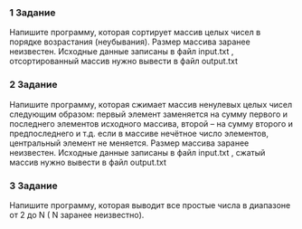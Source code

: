 
### 1 Задание
Напишите программу, которая сортирует массив целых чисел в порядке возрастания (неубывания). Размер массива заранее неизвестен. Исходные данные записаны в файл input.txt , отсортированный массив нужно вывести в файл output.txt

### 2 Задание
Напишите программу, которая сжимает массив ненулевых целых чисел следующим образом: первый элемент заменяется на сумму первого и последнего элементов исходного массива, второй – на сумму второго и предпоследнего и т.д. если в массиве нечётное число элементов, центральный элемент не меняется. Размер массива заранее неизвестен. Исходные данные записаны в файл input.txt , сжатый массив нужно вывести в файл output.txt 

### 3 Задание
Напишите программу, которая выводит все простые числа в диапазоне от 2 до N ( N заранее неизвестно).

